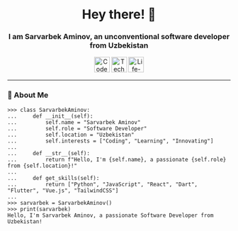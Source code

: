 <h1 align="center">Hey there! 👋</h1>
<h3 align="center">I am Sarvarbek Aminov, an unconventional software developer from Uzbekistan</h3>

<p align="center">
  <img src="https://img.shields.io/badge/Code-Crafter-informational?style=for-the-badge&logo=codepen&logoColor=white" height="35" alt="Code Crafter" />
  <img src="https://img.shields.io/badge/Tech-Enthusiast-blue?style=for-the-badge&logo=react&logoColor=white" height="35" alt="Tech Enthusiast" />
  <img src="https://img.shields.io/badge/Life-long_Learner-green?style=for-the-badge&logo=python&logoColor=white" height="35" alt="Life-long Learner" />
</p>

---

### 🚀 About Me

```shell
>>> class SarvarbekAminov:
...     def __init__(self):
...         self.name = "Sarvarbek Aminov"
...         self.role = "Software Developer"
...         self.location = "Uzbekistan"
...         self.interests = ["Coding", "Learning", "Innovating"]
...     
...     def __str__(self):
...         return f"Hello, I'm {self.name}, a passionate {self.role} from {self.location}!"
...     
...     def get_skills(self):
...         return ["Python", "JavaScript", "React", "Dart", "Flutter", "Vue.js", "TailwindCSS"]
... 
>>> sarvarbek = SarvarbekAminov()
>>> print(sarvarbek)
Hello, I'm Sarvarbek Aminov, a passionate Software Developer from Uzbekistan!
